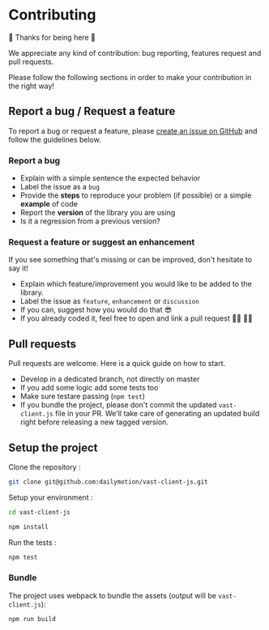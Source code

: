 # Contributing

:tada: Thanks for being here :tada:

We appreciate any kind of contribution: bug reporting, features request and pull requests.

Please follow the following sections in order to make your contribution in the right way!

## Report a bug / Request a feature
To report a bug or request a feature, please [create an issue on GitHub](https://github.com/dailymotion/vast-client-js/issues/new) and follow the guidelines below.

### Report a bug
 * Explain with a simple sentence the expected behavior
 * Label the issue as a `bug`
 * Provide the **steps** to reproduce your problem (if possible) or a simple **example** of code
 * Report the **version** of the library you are using
 * Is it a regression from a previous version?

### Request a feature or suggest an enhancement
If you see something that's missing or can be improved, don't hesitate to say it!

 * Explain which feature/improvement you would like to be added to the library.
 * Label the issue as `feature`, `enhancement` or `discussion`
 * If you can, suggest how you would do that :sunglasses:
 * If you already coded it, feel free to open and link a pull request :man_technologist: :woman_technologist:

## Pull requests
Pull requests are welcome. Here is a quick guide on how to start.

 * Develop in a dedicated branch, not directly on master
 * If you add some logic add some tests too
 * Make sure testare passing (`npm test`)
 * If you bundle the project, please don't commit the updated `vast-client.js` file in your PR. We'll take care of generating an updated build right before releasing a new tagged version.

## Setup the project

Clone the repository :
```Bash
git clone git@github.com:dailymotion/vast-client-js.git
```

Setup your environment :
```Bash
cd vast-client-js

npm install
```

Run the tests :
```Bash
npm test
```

### Bundle

The project uses webpack to bundle the assets (output will be `vast-client.js`):
```Bash
npm run build
```
